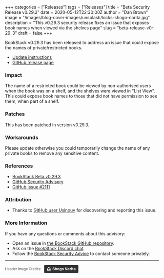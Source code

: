 +++
categories = ["Releases"]
tags = ["Releases"]
title = "Beta Security Release v0.29.3"
date = 2020-05-12T22:30:00Z
author = "Dan Brown"
image = "/images/blog-cover-images/unsplash/locks-shogo-narita.jpg"
description = "This v0.29.3 security release fixes an issue that exposes book names when viewed via the shelves page"
slug = "beta-release-v0-29-3"
draft = false
+++

BookStack v0.29.3 has been released to address an issue that could expose the names of private/restricted books.

* [Update instructions](https://www.bookstackapp.com/docs/admin/updates)
* [GitHub release page](https://github.com/BookStackApp/BookStack/releases/tag/v0.29.3)

### Impact

The name of a restricted book could be viewed by non-authorised users when the book was on a shelf, and the shelves were viewed in "List View". This could expose book names to those that did not have permission to see them, when part of a shelf. 

### Patches

This has been patched in version v0.29.3.

### Workarounds

Please update otherwise you could temporarily change the name of any private books to remove any sensitive content.

### References

* [BookStack Beta v0.29.3](https://github.com/BookStackApp/BookStack/releases/tag/v0.29.3)
* [GitHub Security Advisory](https://github.com/BookStackApp/BookStack/security/advisories/GHSA-c32x-84w6-5mxq)
* [GitHub Issue #2111](https://github.com/BookStackApp/BookStack/issues/2111)

### Attribution

* Thanks to [GitHub user Usinouv](https://github.com/BookStackApp/BookStack/issues/2111) for discovering and reporting this issue.

### More Information

If you have any questions or comments about this advisory:
* Open an issue in [the BookStack GitHub repository](https://github.com/BookStackApp/BookStack/issues).
* Ask on the [BookStack Discord chat](https://discord.gg/ztkBqR2).
* Follow the [BookStack Security Advice](https://github.com/BookStackApp/BookStack#-security) to contact someone privately.


----

<span style="font-size: 0.8em;opacity:0.8;">Header Image Credits: &nbsp; <a style="background-color:black;color:white;text-decoration:none;padding:4px 6px;font-family:-apple-system, BlinkMacSystemFont, &quot;San Francisco&quot;, &quot;Helvetica Neue&quot;, Helvetica, Ubuntu, Roboto, Noto, &quot;Segoe UI&quot;, Arial, sans-serif;font-size:12px;font-weight:bold;line-height:1.2;display:inline-block;border-radius:3px" href="https://unsplash.com/@blackwood_castle" target="_blank" rel="noopener noreferrer" title="Shogo Narita"><span style="display:inline-block;padding:2px 3px"><svg xmlns="http://www.w3.org/2000/svg" style="height:12px;width:auto;position:relative;vertical-align:middle;top:-2px;fill:white" viewBox="0 0 32 32"><title>unsplash-logo</title><path d="M10 9V0h12v9H10zm12 5h10v18H0V14h10v9h12v-9z"></path></svg></span><span style="display:inline-block;padding:2px 3px">Shogo Narita</span></a></span>
